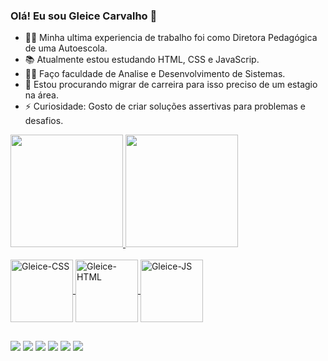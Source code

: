 ### Olá! Eu sou Gleice Carvalho 👋

- 👩‍🏫 Minha ultima experiencia de trabalho foi como Diretora Pedagógica de uma Autoescola.
- 📚 Atualmente estou estudando HTML, CSS e JavaScrip.
- 👩‍🎓 Faço faculdade de Analise e Desenvolvimento de Sistemas.
- 🤔 Estou procurando migrar de carreira para isso preciso de um estagio na área. 
- ⚡ Curiosidade: Gosto de criar soluções assertivas para problemas e desafios.

<div>
  <a href="https://github.com/GleiceKarvalho">
  <img height="180em" src="https://github-readme-stats.vercel.app/api?username=GleiceKarvalho&show_icons=true&theme=radical&include_all_commits=true&count_private=true"/>
  <img height="180em" src="https://github-readme-stats.vercel.app/api/top-langs/?username=GleiceKarvalho&layout=compact&langs_count=16&theme=radical"/>
</div>

<div style="display: inline_block"><br>
<img align="center" alt="Gleice-CSS" height="100" width="100" src="https://cdn.jsdelivr.net/gh/devicons/devicon/icons/css3/css3-plain-wordmark.svg" />
<img align="center" alt="Gleice-HTML" height="100" width="100" src="https://cdn.jsdelivr.net/gh/devicons/devicon/icons/html5/html5-plain-wordmark.svg" />
<img align="center" alt="Gleice-JS" height="100" width="100" src="https://cdn.jsdelivr.net/gh/devicons/devicon/icons/javascript/javascript-original.svg" />                          
</div>

##

<div>
  <a href="https://www.linkedin.com/in/gleice-carvalho-413153269/" target="_blank"> <img src="https://img.shields.io/badge/LinkedIn-0077B5?style=for-the-badge&logo=linkedin&logoColor=white" target="_blank"></a>
  <a href="https://www.instagram.com/gleicekarvalhogk/" target="_blank"><img src="https://img.shields.io/badge/Instagram-E4405F?style=for-the-badge&logo=instagram&logoColor=white" target="_blank"></a>
  <a href="https://www.facebook.com/gleice.carvalho.33" target="_blank"><img src="https://img.shields.io/badge/Facebook-1877F2?style=for-the-badge&logo=facebook&logoColor=white" target="_blank"></a>
    <a href="https://mail.google.com/mail/u/0/?tab=rm&ogbl#inbox" target="_blank"><img src="https://img.shields.io/badge/Gmail-D14836?style=for-the-badge&logo=gmail&logoColor=white" target="_blank"></a>
   <a href="https://web.telegram.org/k/" target="_blank"><img src="https://img.shields.io/badge/Telegram-2CA5E0?style=for-the-badge&logo=telegram&logoColor=white" target="_blank"></a>
   <a href="https://web.whatsapp.com/" target="_blank"><img src="https://img.shields.io/badge/WhatsApp-25D366?style=for-the-badge&logo=whatsapp&logoColor=white" target="_blank"></a>
</div>
